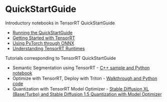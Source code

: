 # QuickStartGuide

Introductory notebooks in TensorRT QuickStartGuide

- [Running the QuickStartGuide](IntroNotebooks/0.%20Running%20This%20Guide.ipynb)
- [Getting Started with TensorRT](IntroNotebooks/1.%20Introduction.ipynb)
- [Using PyTorch through ONNX](IntroNotebooks/2.%20Using%20PyTorch%20through%20ONNX.ipynb)
- [Understanding TensorRT Runtimes](IntroNotebooks/3.%20Understanding%20TensorRT%20Runtimes.ipynb)

Tutorials corresponding to TensorRT QuickStartGuide

- Semantic Segmentation using TensorRT - [C++ sample and Python notebook](./SemanticSegmentation/)
- Optimize with TensorRT, Deploy with Triton - [Walkthrough and Python code](./deploy_to_triton/)
- Quantization with TensorRT Model Optimizer - [Stable Diffusion XL (Base/Turbo) and Stable Diffusion 1.5 Quantization with Model Optimizer](https://github.com/NVIDIA/TensorRT-Model-Optimizer/tree/main/diffusers/quantization)
